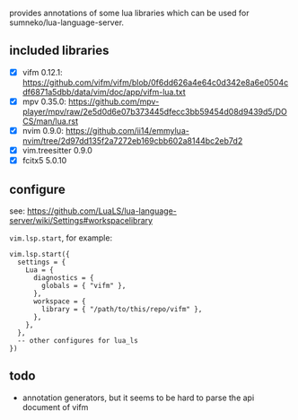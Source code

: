 provides annotations of some lua libraries which can be used for sumneko/lua-language-server.

## included libraries
* [x] vifm 0.12.1: https://github.com/vifm/vifm/blob/0f6dd626a4e64c0d342e8a6e0504cdf6871a5dbb/data/vim/doc/app/vifm-lua.txt
* [x] mpv 0.35.0: https://github.com/mpv-player/mpv/raw/2e5d0d6e07b373445dfecc3bb59454d08d9439d5/DOCS/man/lua.rst
* [x] nvim 0.9.0: https://github.com/ii14/emmylua-nvim/tree/2d97dd135f2a7272eb169cbb602a8144bc2eb7d2
* [x] vim.treesitter 0.9.0
* [x] fcitx5 5.0.10

## configure

see: https://github.com/LuaLS/lua-language-server/wiki/Settings#workspacelibrary

`vim.lsp.start`, for example:

```
vim.lsp.start({
  settings = {
    Lua = {
      diagnostics = {
        globals = { "vifm" },
      },
      workspace = {
        library = { "/path/to/this/repo/vifm" },
      },
    },
  },
  -- other configures for lua_ls
})
```

## todo
* annotation generators, but it seems to be hard to parse the api document of vifm
